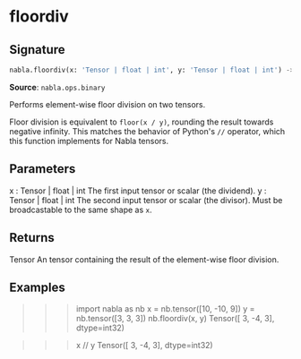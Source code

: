 # floordiv

## Signature

```python
nabla.floordiv(x: 'Tensor | float | int', y: 'Tensor | float | int') -> 'Tensor'
```

**Source**: `nabla.ops.binary`

Performs element-wise floor division on two tensors.

Floor division is equivalent to `floor(x / y)`, rounding the result
towards negative infinity. This matches the behavior of Python's `//`
operator, which this function implements for Nabla tensors.

Parameters
----------
x : Tensor | float | int
    The first input tensor or scalar (the dividend).
y : Tensor | float | int
    The second input tensor or scalar (the divisor). Must be broadcastable
    to the same shape as `x`.

Returns
-------
Tensor
    An tensor containing the result of the element-wise floor division.

Examples
--------
>>> import nabla as nb
>>> x = nb.tensor([10, -10, 9])
>>> y = nb.tensor([3, 3, 3])
>>> nb.floordiv(x, y)
Tensor([ 3, -4,  3], dtype=int32)

>>> x // y
Tensor([ 3, -4,  3], dtype=int32)


